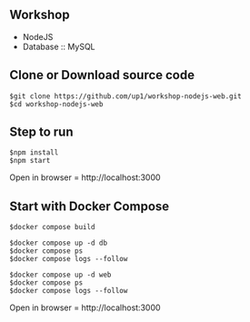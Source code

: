 ## Workshop
* NodeJS
* Database :: MySQL

## Clone or Download source code
```
$git clone https://github.com/up1/workshop-nodejs-web.git
$cd workshop-nodejs-web
```

## Step to run
```
$npm install
$npm start
```
Open in browser = http://localhost:3000


## Start with Docker Compose
```
$docker compose build

$docker compose up -d db
$docker compose ps
$docker compose logs --follow

$docker compose up -d web
$docker compose ps
$docker compose logs --follow
```

Open in browser = http://localhost:3000
